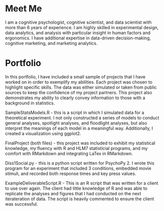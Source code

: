# Meet Me
I am a cognitive psychologist, cognitive scientist, and data scientist with more than 6 years of experience. I am highly skilled in experimental design, data analytics, and analysis with particular insight in human factors and ergonomics. I have additional expertise in data-driven decision-making, cognitive marketing, and marketing analytics.

# Portfolio
In this portfolio, I have included a small sample of projects that I have worked on in order to exemplify my abilities. Each project was chosen to highlight specific skills. The data was either simulated or taken from public sources to keep the confidence of my project partners. This project also demonstrates my ability to clearly convey information to those with a background in statistics. 

SampleStatsModels.R - this is a script in which I simulated data for a theoretical experiment. I not only constructed a series of models to conduct general analyses, spotlight analyses, and floodlight analyses, but also interpret the meanings of each model in a meaningful way. Additionally, I created a visualization using ggplot2.
 
FinalProject (both files) - this project was included to exhibit my statistical knowledge, my fluency with R and HLM7 statisticial programs, and my comfort with RMarkdown and integrating LaTex in RMarkdown.  

Diss1Social.py - this is a python script written for PsychoPy 2. I wrote this program for an experiment that included 3 conditions, embedded movie stimuli, and recorded both response times and key press values.

ExampleDeliverableScript.R - This is an R script that was written for a client to use over again. The client had little knowledge of R and was able to replicate the analyses and figures that I had conducted on the next iterateration of data. The script is heavily commented to ensure the client was successful. 

